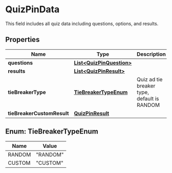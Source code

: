 

# QuizPinData

This field includes all quiz data including questions, options, and results.

## Properties

| Name | Type | Description | Notes |
|------------ | ------------- | ------------- | -------------|
|**questions** | [**List&lt;QuizPinQuestion&gt;**](QuizPinQuestion.md) |  |  [optional] |
|**results** | [**List&lt;QuizPinResult&gt;**](QuizPinResult.md) |  |  [optional] |
|**tieBreakerType** | [**TieBreakerTypeEnum**](#TieBreakerTypeEnum) | Quiz ad tie breaker type, default is RANDOM |  [optional] |
|**tieBreakerCustomResult** | [**QuizPinResult**](QuizPinResult.md) |  |  [optional] |



## Enum: TieBreakerTypeEnum

| Name | Value |
|---- | -----|
| RANDOM | &quot;RANDOM&quot; |
| CUSTOM | &quot;CUSTOM&quot; |



